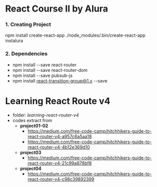 # React Course II by Alura

### 1. Creating Project
npm install create-react-app
./node_modules/.bin/create-react-app instalura

### 2. Dependencies
- npm install --save react-router
- npm install --save react-router-dom
- npm install --save pubsub-js
- npm install react-transition-group@1.x --save


# Learning React Route v4
- folder: *learning-react-router-v4*
- codes extract from
    - **project01-02**
        - https://medium.com/free-code-camp/hitchhikers-guide-to-react-router-v4-a957c6a5aa18
        - https://medium.com/free-code-camp/hitchhikers-guide-to-react-router-v4-4b12e369d10
    - **project03**
        - https://medium.com/free-code-camp/hitchhikers-guide-to-react-router-v4-21c99a878bf8
    - **project04**
        - https://medium.com/free-code-camp/hitchhikers-guide-to-react-router-v4-c98c39892399

